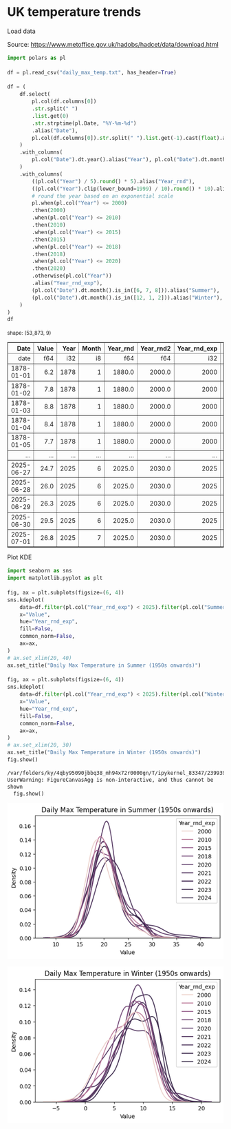# UK temperature trends

Load data

Source:
https://www.metoffice.gov.uk/hadobs/hadcet/data/download.html


```python
import polars as pl

df = pl.read_csv("daily_max_temp.txt", has_header=True)

df = (
    df.select(
        pl.col(df.columns[0])
        .str.split(" ")
        .list.get(0)
        .str.strptime(pl.Date, "%Y-%m-%d")
        .alias("Date"),
        pl.col(df.columns[0]).str.split(" ").list.get(-1).cast(float).alias("Value"),
    )
    .with_columns(
        pl.col("Date").dt.year().alias("Year"), pl.col("Date").dt.month().alias("Month")
    )
    .with_columns(
        ((pl.col("Year") / 5).round() * 5).alias("Year_rnd"),
        ((pl.col("Year").clip(lower_bound=1999) / 10).round() * 10).alias("Year_rnd2"),
        # round the year based on an exponential scale
        pl.when(pl.col("Year") <= 2000)
        .then(2000)
        .when(pl.col("Year") <= 2010)
        .then(2010)
        .when(pl.col("Year") <= 2015)
        .then(2015)
        .when(pl.col("Year") <= 2018)
        .then(2018)
        .when(pl.col("Year") <= 2020)
        .then(2020)
        .otherwise(pl.col("Year"))
        .alias("Year_rnd_exp"),
        (pl.col("Date").dt.month().is_in([6, 7, 8])).alias("Summer"),
        (pl.col("Date").dt.month().is_in([12, 1, 2])).alias("Winter"),
    )
)
df
```




<div><style>
.dataframe > thead > tr,
.dataframe > tbody > tr {
  text-align: right;
  white-space: pre-wrap;
}
</style>
<small>shape: (53_873, 9)</small><table border="1" class="dataframe"><thead><tr><th>Date</th><th>Value</th><th>Year</th><th>Month</th><th>Year_rnd</th><th>Year_rnd2</th><th>Year_rnd_exp</th><th>Summer</th><th>Winter</th></tr><tr><td>date</td><td>f64</td><td>i32</td><td>i8</td><td>f64</td><td>f64</td><td>i32</td><td>bool</td><td>bool</td></tr></thead><tbody><tr><td>1878-01-01</td><td>6.2</td><td>1878</td><td>1</td><td>1880.0</td><td>2000.0</td><td>2000</td><td>false</td><td>true</td></tr><tr><td>1878-01-02</td><td>7.8</td><td>1878</td><td>1</td><td>1880.0</td><td>2000.0</td><td>2000</td><td>false</td><td>true</td></tr><tr><td>1878-01-03</td><td>8.8</td><td>1878</td><td>1</td><td>1880.0</td><td>2000.0</td><td>2000</td><td>false</td><td>true</td></tr><tr><td>1878-01-04</td><td>8.4</td><td>1878</td><td>1</td><td>1880.0</td><td>2000.0</td><td>2000</td><td>false</td><td>true</td></tr><tr><td>1878-01-05</td><td>7.7</td><td>1878</td><td>1</td><td>1880.0</td><td>2000.0</td><td>2000</td><td>false</td><td>true</td></tr><tr><td>&hellip;</td><td>&hellip;</td><td>&hellip;</td><td>&hellip;</td><td>&hellip;</td><td>&hellip;</td><td>&hellip;</td><td>&hellip;</td><td>&hellip;</td></tr><tr><td>2025-06-27</td><td>24.7</td><td>2025</td><td>6</td><td>2025.0</td><td>2030.0</td><td>2025</td><td>true</td><td>false</td></tr><tr><td>2025-06-28</td><td>26.0</td><td>2025</td><td>6</td><td>2025.0</td><td>2030.0</td><td>2025</td><td>true</td><td>false</td></tr><tr><td>2025-06-29</td><td>26.3</td><td>2025</td><td>6</td><td>2025.0</td><td>2030.0</td><td>2025</td><td>true</td><td>false</td></tr><tr><td>2025-06-30</td><td>29.5</td><td>2025</td><td>6</td><td>2025.0</td><td>2030.0</td><td>2025</td><td>true</td><td>false</td></tr><tr><td>2025-07-01</td><td>26.8</td><td>2025</td><td>7</td><td>2025.0</td><td>2030.0</td><td>2025</td><td>true</td><td>false</td></tr></tbody></table></div>



Plot KDE


```python
import seaborn as sns
import matplotlib.pyplot as plt

fig, ax = plt.subplots(figsize=(6, 4))
sns.kdeplot(
    data=df.filter(pl.col("Year_rnd_exp") < 2025).filter(pl.col("Summer")).to_pandas(),
    x="Value",
    hue="Year_rnd_exp",
    fill=False,
    common_norm=False,
    ax=ax,
)
# ax.set_xlim(20, 40)
ax.set_title("Daily Max Temperature in Summer (1950s onwards)")

fig, ax = plt.subplots(figsize=(6, 4))
sns.kdeplot(
    data=df.filter(pl.col("Year_rnd_exp") < 2025).filter(pl.col("Winter")).to_pandas(),
    x="Value",
    hue="Year_rnd_exp",
    fill=False,
    common_norm=False,
    ax=ax,
)
# ax.set_xlim(20, 30)
ax.set_title("Daily Max Temperature in Winter (1950s onwards)")
fig.show()
```

    /var/folders/ky/4qby95090jbbq38_mh94x72r0000gn/T/ipykernel_83347/2399390047.py:27: UserWarning: FigureCanvasAgg is non-interactive, and thus cannot be shown
      fig.show()



    
![png](daily_max_temp_files/daily_max_temp_4_1.png)
    



    
![png](daily_max_temp_files/daily_max_temp_4_2.png)
    

